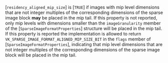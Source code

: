 [`residency_aligned_mip_size`] is [`TRUE`] if images with mip level
dimensions that are not integer multiples of the corresponding
dimensions of the sparse image block  **may**  be placed in the mip tail.
If this property is not reported, only mip levels with dimensions
smaller than the `imageGranularity` member of the
[`SparseImageFormatProperties`] structure will be placed in the mip
tail.
If this property is reported the implementation is allowed to return
`VK_SPARSE_IMAGE_FORMAT_ALIGNED_MIP_SIZE_BIT` in the `flags`
member of [`SparseImageFormatProperties`], indicating that mip level
dimensions that are not integer multiples of the corresponding
dimensions of the sparse image block will be placed in the mip tail.
